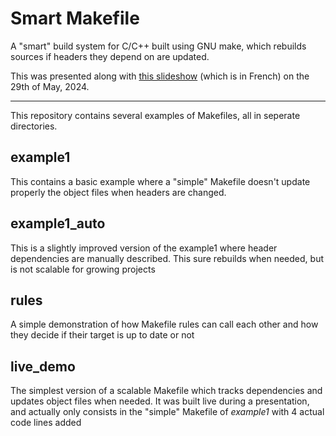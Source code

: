 # Smart Makefile

A "smart" build system for C/C++ built using GNU make, which rebuilds sources if headers they depend on are updated.

This was presented along with [this slideshow](https://epitechfr-my.sharepoint.com/:p:/g/personal/florent_charpentier_epitech_eu/ET8L8y4vGQBMgK2gOpf5RksBvlR3y_Qfb56GwtbCMTbM7w?e=qUDmOe) (which is in French) on the 29th of May, 2024.

---

This repository contains several examples of Makefiles, all in seperate directories.


## example1

This contains a basic example where a "simple" Makefile doesn't update properly the object files when headers are changed.

## example1_auto

This is a slightly improved version of the example1 where header dependencies are manually described. This sure rebuilds when needed, but is not scalable for growing projects

## rules

A simple demonstration of how Makefile rules can call each other and how they decide if their target is up to date or not

## live_demo

The simplest version of a scalable Makefile which tracks dependencies and updates object files when needed. It was built live during a presentation, and actually only consists in the "simple" Makefile of *example1* with 4 actual code lines added
